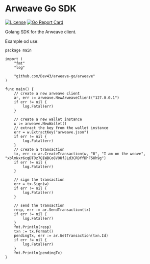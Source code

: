 # Arweave Go SDK


[![License](http://img.shields.io/badge/license-MIT-blue.svg)](https://github.com/Dev43/arweave-go/blob/master/LICENSE.md)
[![Go Report Card](https://goreportcard.com/badge/github.com/Dev43/payment-channel)](https://goreportcard.com/report/github.com/Dev43/payment-channel)

Golang SDK for the Arweave client. 

Example od use:

```golang
package main

import (
	"fmt"
	"log"

	"github.com/Dev43/arweave-go/arweave"
)

func main() {
	// create a new arweave client
	ar, err := arweave.NewArweaveClient("127.0.0.1")
	if err != nil {
		log.Fatal(err)
	}

	// create a new wallet instance
	w := arweave.NewWallet()
	// extract the key from the wallet instance
	err = w.ExtractKey("arweave.json")
	if err != nil {
		log.Fatal(err)
	}
	// create a transaction
	tx, err := ar.CreateTransaction(w, "0", "I am on the weave", "xblmNxr6cqDT0z7QIWBCo8V0UfJLd3CRDffDhF5Uh9g")
	if err != nil {
		log.Fatal(err)
	}

	// sign the transaction
	err = tx.Sign(w)
	if err != nil {
		log.Fatal(err)
	}

	// send the transaction
	resp, err := ar.SendTransaction(tx)
	if err != nil {
		log.Fatal(err)
	}
	fmt.Println(resp)
	txn := tx.Format()
	pendingTx, err := ar.GetTransaction(txn.Id)
	if err != nil {
		log.Fatal(err)
	}
	fmt.Println(pendingTx)
}
```